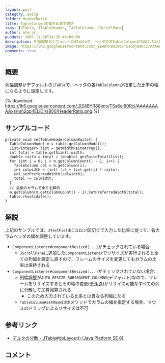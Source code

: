 ```yaml
---
layout: post
category: swing
folder: HeaderRatio
title: TableColumnの幅を比率で設定
tags: [JTable, JTableHeader, TableColumn, JScrollPane]
author: aterai
pubdate: 2005-11-28T18:26:47+09:00
description: 列幅調整がデフォルトのJTableで、ヘッダの各TableColumnが指定した比率の幅になるように設定します。
image: https://lh6.googleusercontent.com/_9Z4BYR88imo/TSs6oj80RcI/AAAAAAAAAxs/hm2gp4ELiDI/s800/HeaderRatio.png
comments: true
---
```

## 概要
列幅調整がデフォルトの`JTable`で、ヘッダの各`TableColumn`が指定した比率の幅になるように設定します。

{% download https://lh6.googleusercontent.com/_9Z4BYR88imo/TSs6oj80RcI/AAAAAAAAAxs/hm2gp4ELiDI/s800/HeaderRatio.png %}

## サンプルコード
<pre class="prettyprint"><code>private void setTableHeaderColumnRaito() {
  TableColumnModel m = table.getColumnModel();
  List&lt;Integer&gt; list = getWidthRaitoArray();
  int total = table.getSize().width;
  double raito = total / (double) getRaitoTotal(list);
  for (int i = 0; i &lt; m.getColumnCount() - 1; i++) {
    TableColumn col = m.getColumn(i);
    int colwidth = (int) (.5 + list.get(i) * raito);
    col.setPreferredWidth(colwidth);
    total -= colwidth;
  }
  // 最後のカラムで余りを解消
  m.getColumn(m.getColumnCount() - 1).setPreferredWidth(total);
  table.revalidate();
}
</code></pre>

## 解説
上記のサンプルでは、`JTextField`にコロン区切りで入力した比率に従って、各カラムヘッダの幅を調整しています。

- `ComponentListener#componentResized(...)`がチェックされている場合:
    - `JScrollPane`に追加した`ComponentListener`でリサイズが実行されると全ての列幅を設定し直すので、フレームのサイズを変更してもカラムの比率は保持される
- `ComponentListener#componentResized(...)`がチェックされていない場合:
    - 列幅調整が`AUTO_RESIZE_SUBSEQUENT_COLUMNS`(デフォルト)なので、フレームをリサイズするとその幅の変更([デルタ](https://docs.oracle.com/javase/jp/8/docs/api/javax/swing/JTable.html#doLayout--))がリサイズ可能なすべての列に分散して加算減算される
        - このため入力されている比率とは異なる列幅になる
    - `TableColumn#setMaxWidth`メソッドでカラムの幅を指定する場合、マウスのドラッグによるリサイズは不可

<!-- dummy comment line for breaking list -->

## 参考リンク
- [デルタの分散 - JTable#doLayout() (Java Platform SE 8)](https://docs.oracle.com/javase/jp/8/docs/api/javax/swing/JTable.html#doLayout--)

<!-- dummy comment line for breaking list -->

## コメント
